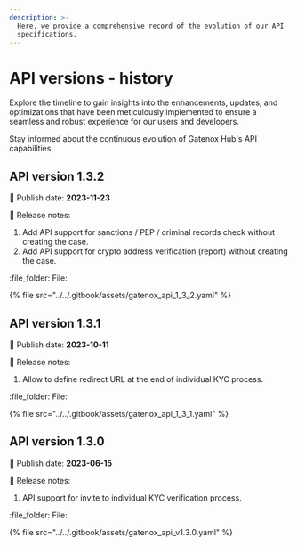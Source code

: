 ```yaml
---
description: >-
  Here, we provide a comprehensive record of the evolution of our API
  specifications.
---
```


# API versions - history

Explore the timeline to gain insights into the enhancements, updates, and optimizations that have been meticulously implemented to ensure a seamless and robust experience for our users and developers.

Stay informed about the continuous evolution of Gatenox Hub's API capabilities.

## API version 1.3.2

:date: Publish date: **2023-11-23**

:notebook: Release notes:

1. Add API support for sanctions / PEP / criminal records check without creating the case.
2. Add API support for crypto address verification (report) without creating the case.

:file\_folder: File:

{% file src="../../.gitbook/assets/gatenox_api_1_3_2.yaml" %}

## API version 1.3.1

:date: Publish date: **2023-10-11**

:notebook: Release notes:

1. Allow to define redirect URL at the end of individual KYC process.

:file\_folder: File:

{% file src="../../.gitbook/assets/gatenox_api_1_3_1.yaml" %}

## API version 1.3.0

:date: Publish date: **2023-06-15**

:notebook: Release notes:

1. API support for invite to individual KYC verification process.

:file\_folder: File:

{% file src="../../.gitbook/assets/gatenox_api_v1.3.0.yaml" %}
